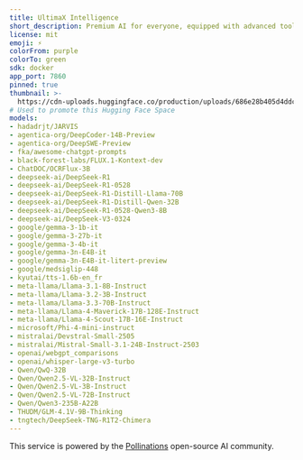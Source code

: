 ```yaml
---
title: UltimaX Intelligence
short_description: Premium AI for everyone, equipped with advanced tools.
license: mit
emoji: ⚡
colorFrom: purple
colorTo: green
sdk: docker
app_port: 7860
pinned: true
thumbnail: >-
  https://cdn-uploads.huggingface.co/production/uploads/686e28b405d4ddcdd96adeb2/i9iufR3L-rgj39mk_B9QW.jpeg
# Used to promote this Hugging Face Space
models:
- hadadrjt/JARVIS
- agentica-org/DeepCoder-14B-Preview
- agentica-org/DeepSWE-Preview
- fka/awesome-chatgpt-prompts
- black-forest-labs/FLUX.1-Kontext-dev
- ChatDOC/OCRFlux-3B
- deepseek-ai/DeepSeek-R1
- deepseek-ai/DeepSeek-R1-0528
- deepseek-ai/DeepSeek-R1-Distill-Llama-70B
- deepseek-ai/DeepSeek-R1-Distill-Qwen-32B
- deepseek-ai/DeepSeek-R1-0528-Qwen3-8B
- deepseek-ai/DeepSeek-V3-0324
- google/gemma-3-1b-it
- google/gemma-3-27b-it
- google/gemma-3-4b-it
- google/gemma-3n-E4B-it
- google/gemma-3n-E4B-it-litert-preview
- google/medsiglip-448
- kyutai/tts-1.6b-en_fr
- meta-llama/Llama-3.1-8B-Instruct
- meta-llama/Llama-3.2-3B-Instruct
- meta-llama/Llama-3.3-70B-Instruct
- meta-llama/Llama-4-Maverick-17B-128E-Instruct
- meta-llama/Llama-4-Scout-17B-16E-Instruct
- microsoft/Phi-4-mini-instruct
- mistralai/Devstral-Small-2505
- mistralai/Mistral-Small-3.1-24B-Instruct-2503
- openai/webgpt_comparisons
- openai/whisper-large-v3-turbo
- Qwen/QwQ-32B
- Qwen/Qwen2.5-VL-32B-Instruct
- Qwen/Qwen2.5-VL-3B-Instruct
- Qwen/Qwen2.5-VL-72B-Instruct
- Qwen/Qwen3-235B-A22B
- THUDM/GLM-4.1V-9B-Thinking
- tngtech/DeepSeek-TNG-R1T2-Chimera
---
```


This service is powered by the [Pollinations](https://github.com/pollinations/pollinations) open-source AI community.